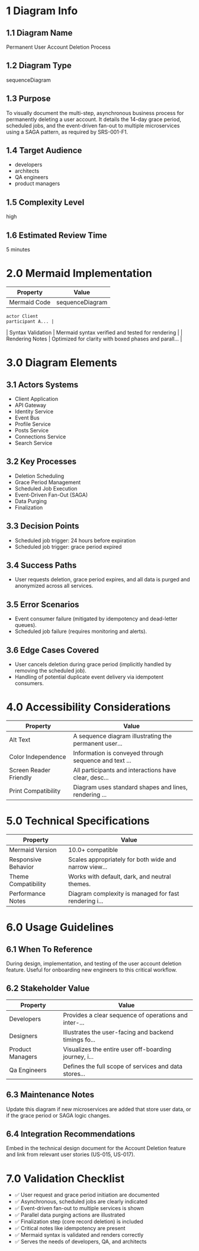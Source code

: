 # 1 Diagram Info

## 1.1 Diagram Name

Permanent User Account Deletion Process

## 1.2 Diagram Type

sequenceDiagram

## 1.3 Purpose

To visually document the multi-step, asynchronous business process for permanently deleting a user account. It details the 14-day grace period, scheduled jobs, and the event-driven fan-out to multiple microservices using a SAGA pattern, as required by SRS-001-F1.

## 1.4 Target Audience

- developers
- architects
- QA engineers
- product managers

## 1.5 Complexity Level

high

## 1.6 Estimated Review Time

5 minutes

# 2.0 Mermaid Implementation

| Property | Value |
|----------|-------|
| Mermaid Code | sequenceDiagram
    actor Client
    participant A... |
| Syntax Validation | Mermaid syntax verified and tested for rendering |
| Rendering Notes | Optimized for clarity with boxed phases and parall... |

# 3.0 Diagram Elements

## 3.1 Actors Systems

- Client Application
- API Gateway
- Identity Service
- Event Bus
- Profile Service
- Posts Service
- Connections Service
- Search Service

## 3.2 Key Processes

- Deletion Scheduling
- Grace Period Management
- Scheduled Job Execution
- Event-Driven Fan-Out (SAGA)
- Data Purging
- Finalization

## 3.3 Decision Points

- Scheduled job trigger: 24 hours before expiration
- Scheduled job trigger: grace period expired

## 3.4 Success Paths

- User requests deletion, grace period expires, and all data is purged and anonymized across all services.

## 3.5 Error Scenarios

- Event consumer failure (mitigated by idempotency and dead-letter queues).
- Scheduled job failure (requires monitoring and alerts).

## 3.6 Edge Cases Covered

- User cancels deletion during grace period (implicitly handled by removing the scheduled job).
- Handling of potential duplicate event delivery via idempotent consumers.

# 4.0 Accessibility Considerations

| Property | Value |
|----------|-------|
| Alt Text | A sequence diagram illustrating the permanent user... |
| Color Independence | Information is conveyed through sequence and text ... |
| Screen Reader Friendly | All participants and interactions have clear, desc... |
| Print Compatibility | Diagram uses standard shapes and lines, rendering ... |

# 5.0 Technical Specifications

| Property | Value |
|----------|-------|
| Mermaid Version | 10.0+ compatible |
| Responsive Behavior | Scales appropriately for both wide and narrow view... |
| Theme Compatibility | Works with default, dark, and neutral themes. |
| Performance Notes | Diagram complexity is managed for fast rendering i... |

# 6.0 Usage Guidelines

## 6.1 When To Reference

During design, implementation, and testing of the user account deletion feature. Useful for onboarding new engineers to this critical workflow.

## 6.2 Stakeholder Value

| Property | Value |
|----------|-------|
| Developers | Provides a clear sequence of operations and inter-... |
| Designers | Illustrates the user-facing and backend timings fo... |
| Product Managers | Visualizes the entire user off-boarding journey, i... |
| Qa Engineers | Defines the full scope of services and data stores... |

## 6.3 Maintenance Notes

Update this diagram if new microservices are added that store user data, or if the grace period or SAGA logic changes.

## 6.4 Integration Recommendations

Embed in the technical design document for the Account Deletion feature and link from relevant user stories (US-015, US-017).

# 7.0 Validation Checklist

- ✅ User request and grace period initiation are documented
- ✅ Asynchronous, scheduled jobs are clearly indicated
- ✅ Event-driven fan-out to multiple services is shown
- ✅ Parallel data purging actions are illustrated
- ✅ Finalization step (core record deletion) is included
- ✅ Critical notes like idempotency are present
- ✅ Mermaid syntax is validated and renders correctly
- ✅ Serves the needs of developers, QA, and architects

